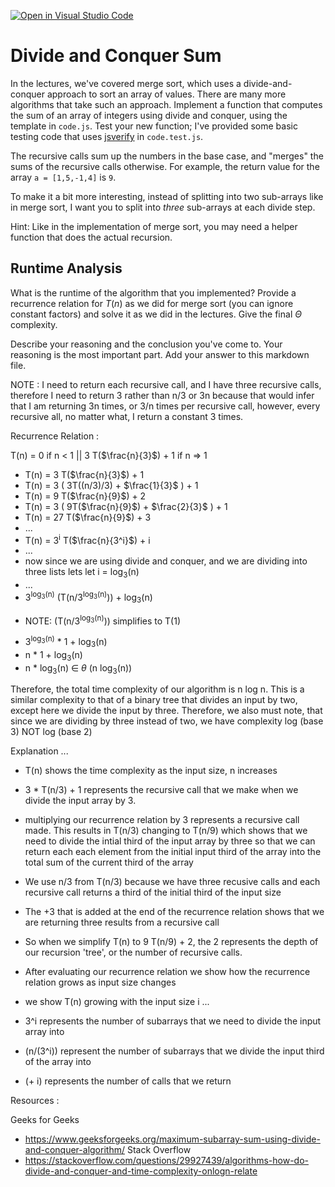 [![Open in Visual Studio Code](https://classroom.github.com/assets/open-in-vscode-718a45dd9cf7e7f842a935f5ebbe5719a5e09af4491e668f4dbf3b35d5cca122.svg)](https://classroom.github.com/online_ide?assignment_repo_id=11754494&assignment_repo_type=AssignmentRepo)
# Divide and Conquer Sum

In the lectures, we've covered merge sort, which uses a divide-and-conquer
approach to sort an array of values. There are many more algorithms that take
such an approach. Implement a function that computes the sum of an array of
integers using divide and conquer, using the template in `code.js`. Test your
new function; I've provided some basic testing code that uses
[jsverify](https://jsverify.github.io/) in `code.test.js`.

The recursive calls sum up the numbers in the base case, and "merges" the sums
of the recursive calls otherwise. For example, the return value for the array `a
= [1,5,-1,4]` is `9`.

To make it a bit more interesting, instead of splitting into two sub-arrays like
in merge sort, I want you to split into *three* sub-arrays at each divide step.

Hint: Like in the implementation of merge sort, you may need a helper function
that does the actual recursion.

## Runtime Analysis

What is the runtime of the algorithm that you implemented? Provide a recurrence
relation for $T(n)$ as we did for merge sort (you can ignore constant factors)
and solve it as we did in the lectures. Give the final $\Theta$ complexity.

Describe your reasoning and the conclusion you've come to. Your reasoning is the
most important part. Add your answer to this markdown file.

NOTE : I need to return each recursive call, and I have three recursive calls, therefore I need to return 3 rather than n/3 or 3n because that would infer that I am returning 3n times, or 3/n times per recursive call, however, every recursive all, no matter what, I return a constant 3 times. 

Recurrence Relation : 

T(n) = 0 if n < 1 || 3 T($\frac{n}{3}$) + 1 if n => 1

- T(n) = 3 T($\frac{n}{3}$) + 1
- T(n) = 3 ( 3T((n/3)/3) + $\frac{1}{3}$ ) + 1
- T(n) = 9 T($\frac{n}{9}$) + 2
- T(n) = 3 ( 9T($\frac{n}{9}$) + $\frac{2}{3}$ ) + 1
- T(n) = 27 T($\frac{n}{9}$) + 3
- ... 
- T(n) = 3<sup>i</sup> T($\frac{n}{3^i}$) + i
- ...
- now since we are using divide and conquer, and we are dividing into three lists lets let i = log<sub>3</sub>(n)
- ...
- 3<sup>log<sub>3</sub>(n)</sup> (T(n/3<sup>log<sub>3</sub>(n)</sup>)) + log<sub>3</sub>(n)
* NOTE: (T(n/3<sup>log<sub>3</sub>(n)</sup>)) simplifies to T(1)
- 3<sup>log<sub>3</sub>(n)</sup> * 1 + log<sub>3</sub>(n)
- n * 1 + log<sub>3</sub>(n) 
- n * log<sub>3</sub>(n) $\in$ $\theta$ (n log<sub>3</sub>(n))


Therefore, the total time complexity of our algorithm is n log n. This is a  similar complexity to that of a binary tree that divides an input by two, except here we divide the input by three. Therefore, we also must note, that since we are dividing by three instead of two, we have complexity log (base 3) NOT log (base 2)

Explanation ... 

- T(n) shows the time complexity as the input size, n increases
- 3 * T(n/3) + 1 represents the recursive call that we make when we divide the input array by 3. 
- multiplying our recurrence relation by 3 represents a recursive call made. This results in T(n/3) changing to T(n/9) which shows that we need to divide the intial third of the input array by three so that we can return each each element from the initial input third of the array into the total sum of the current third of the array
- We use n/3 from T(n/3) because we have three recusive calls and each recursive call returns a third of the initial third of the input size
- The +3 that is added at the end of the recurrence relation shows that we are returning three results from a recursive call
- So when we simplify T(n) to 9 T(n/9) + 2, the 2 represents the depth of our recursion 'tree', or the number of recursive calls. 
  
- After evaluating our recurrence relation we show how the recurrence relation grows as input size changes
- we show T(n) growing with the input size i ...
- 3^i represents the number of subarrays that we need to divide the input array into
- (n/(3^i)) represent the number of subarrays that we divide the input third of the array into
- (+ i) represents the number of calls that we return

Resources : 

Geeks for Geeks 
- https://www.geeksforgeeks.org/maximum-subarray-sum-using-divide-and-conquer-algorithm/
Stack Overflow 
- https://stackoverflow.com/questions/29927439/algorithms-how-do-divide-and-conquer-and-time-complexity-onlogn-relate

